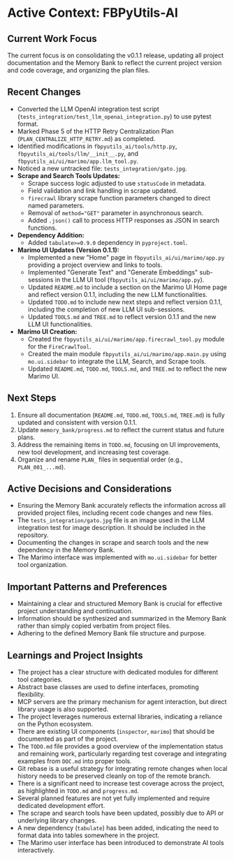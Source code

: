 # Active Context: FBPyUtils-AI

## Current Work Focus

The current focus is on consolidating the v0.1.1 release, updating all project documentation and the Memory Bank to reflect the current project version and code coverage, and organizing the plan files.

## Recent Changes

- Converted the LLM OpenAI integration test script (`tests_integration/test_llm_openai_integration.py`) to use pytest format.
- Marked Phase 5 of the HTTP Retry Centralization Plan (`PLAN_CENTRALIZE_HTTP_RETRY.md`) as completed.
- Identified modifications in `fbpyutils_ai/tools/http.py`, `fbpyutils_ai/tools/llm/__init__.py`, and `fbpyutils_ai/ui/marimo/app.llm_tool.py`.
- Noticed a new untracked file: `tests_integration/gato.jpg`.
- **Scrape and Search Tools Updates:**
    - Scrape success logic adjusted to use `statusCode` in metadata.
    - Field validation and link handling in scrape updated.
    - `firecrawl` library scrape function parameters changed to direct named parameters.
    - Removal of `method="GET"` parameter in asynchronous search.
    - Added `.json()` call to process HTTP responses as JSON in search functions.
- **Dependency Addition:**
    - Added `tabulate>=0.9.0` dependency in `pyproject.toml`.
- **Marimo UI Updates (Version 0.1.1):**
    - Implemented a new "Home" page in `fbpyutils_ai/ui/marimo/app.py` providing a project overview and links to tools.
    - Implemented "Generate Text" and "Generate Embeddings" sub-sessions in the LLM UI tool (`fbpyutils_ai/ui/marimo/app.py`).
    - Updated `README.md` to include a section on the Marimo UI Home page and reflect version 0.1.1, including the new LLM functionalities.
    - Updated `TODO.md` to include new next steps and reflect version 0.1.1, including the completion of new LLM UI sub-sessions.
    - Updated `TOOLS.md` and `TREE.md` to reflect version 0.1.1 and the new LLM UI functionalities.
- **Marimo UI Creation:**
    - Created the `fbpyutils_ai/ui/marimo/app.firecrawl_tool.py` module for the `FireCrawlTool`.
    - Created the main module `fbpyutils_ai/ui/marimo/app.main.py` using `mo.ui.sidebar` to integrate the LLM, Search, and Scrape tools.
    - Updated `README.md`, `TODO.md`, `TOOLS.md`, and `TREE.md` to reflect the new Marimo UI.

## Next Steps

1. Ensure all documentation (`README.md`, `TODO.md`, `TOOLS.md`, `TREE.md`) is fully updated and consistent with version 0.1.1.
2. Update `memory_bank/progress.md` to reflect the current status and future plans.
3. Address the remaining items in `TODO.md`, focusing on UI improvements, new tool development, and increasing test coverage.
4. Organize and rename `PLAN_` files in sequential order (e.g., `PLAN_001_...md`).

## Active Decisions and Considerations

- Ensuring the Memory Bank accurately reflects the information across all provided project files, including recent code changes and new files.
- The `tests_integration/gato.jpg` file is an image used in the LLM integration test for image description. It should be included in the repository.
- Documenting the changes in scrape and search tools and the new dependency in the Memory Bank.
- The Marimo interface was implemented with `mo.ui.sidebar` for better tool organization.

## Important Patterns and Preferences

- Maintaining a clear and structured Memory Bank is crucial for effective project understanding and continuation.
- Information should be synthesized and summarized in the Memory Bank rather than simply copied verbatim from project files.
- Adhering to the defined Memory Bank file structure and purpose.

## Learnings and Project Insights

- The project has a clear structure with dedicated modules for different tool categories.
- Abstract base classes are used to define interfaces, promoting flexibility.
- MCP servers are the primary mechanism for agent interaction, but direct library usage is also supported.
- The project leverages numerous external libraries, indicating a reliance on the Python ecosystem.
- There are existing UI components (`inspector`, `marimo`) that should be documented as part of the project.
- The `TODO.md` file provides a good overview of the implementation status and remaining work, particularly regarding test coverage and integrating examples from `DOC.md` into proper tools.
- Git rebase is a useful strategy for integrating remote changes when local history needs to be preserved cleanly on top of the remote branch.
- There is a significant need to increase test coverage across the project, as highlighted in `TODO.md` and `progress.md`.
- Several planned features are not yet fully implemented and require dedicated development effort.
- The scrape and search tools have been updated, possibly due to API or underlying library changes.
- A new dependency (`tabulate`) has been added, indicating the need to format data into tables somewhere in the project.
- The Marimo user interface has been introduced to demonstrate AI tools interactively.
